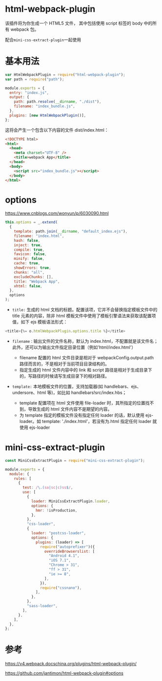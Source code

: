 # html-webpack-plugin

该插件将为你生成一个 HTML5 文件， 其中包括使用 script 标签的 body 中的所有 webpack 包。

配合`mini-css-extract-plugin`一起使用

# 基本用法

```js
var HtmlWebpackPlugin = require("html-webpack-plugin");
var path = require("path");

module.exports = {
  entry: "index.js",
  output: {
    path: path.resolve(__dirname, "./dist"),
    filename: "index_bundle.js",
  },
  plugins: [new HtmlWebpackPlugin()],
};
```

这将会产生一个包含以下内容的文件 dist/index.html：

```html
<!DOCTYPE html>
<html>
  <head>
    <meta charset="UTF-8" />
    <title>webpack App</title>
  </head>
  <body>
    <script src="index_bundle.js"></script>
  </body>
</html>
```

# options

https://www.cnblogs.com/wonyun/p/6030090.html

```js
this.options = _.extend(
  {
    template: path.join(__dirname, "default_index.ejs"),
    filename: "index.html",
    hash: false,
    inject: true,
    compile: true,
    favicon: false,
    minify: false,
    cache: true,
    showErrors: true,
    chunks: "all",
    excludeChunks: [],
    title: "Webpack App",
    xhtml: false,
  },
  options
);
```

- `title:` 生成的 html 文档的标题。配置该项，它并不会替换指定模板文件中的 title 元素的内容，除非 html 模板文件中使用了模板引擎语法来获取该配置项值，如下 ejs 模板语法形式：

```js
<title>{%= o.htmlWebpackPlugin.options.title %}</title>
```

- `filename：`输出文件的文件名称，默认为 index.html，不配置就是该文件名；此外，还可以为输出文件指定目录位置（例如'html/index.html'）

  - filename 配置的 html 文件目录是相对于 webpackConfig.output.path 路径而言的，不是相对于当前项目目录结构的。
  - 指定生成的 html 文件内容中的 link 和 script 路径是相对于生成目录下的，写路径的时候请写生成目录下的相对路径。

- `template:` 本地模板文件的位置，支持加载器(如 handlebars、ejs、undersore、html 等)，如比如 handlebars!src/index.hbs；
  - template 配置项在 html 文件使用 file-loader 时，其所指定的位置找不到，导致生成的 html 文件内容不是期望的内容。
  - 为 template 指定的模板文件没有指定任何 loader 的话，默认使用 ejs-loader。如 template: './index.html'，若没有为.html 指定任何 loader 就使用 ejs-loader

# mini-css-extract-plugin

```js
const MiniCssExtractPlugin = require("mini-css-extract-plugin");

module.exports = {
  module: {
    rules: [
      {
        test: /\.(sa|sc|c)ss$/,
        use: [
          {
            loader: MiniCssExtractPlugin.loader,
            options: {
              hmr: !isProduction,
            },
          },
          "css-loader",
          {
            loader: "postcss-loader",
            options: {
              plugins: (loader) => [
                require("autoprefixer")({
                  overrideBrowserslist: [
                    "Android 4.1",
                    "iOS 7.1",
                    "Chrome > 31",
                    "ff > 31",
                    "ie >= 8",
                  ],
                }),
                require("cssnano"),
              ],
            },
          },
          "sass-loader",
        ],
      },
    ],
  },
};
```

# 参考

https://v4.webpack.docschina.org/plugins/html-webpack-plugin/

https://github.com/jantimon/html-webpack-plugin#options
